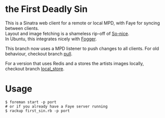# the First Deadly Sin
This is a Sinatra web client for a remote or local MPD, with Faye for syncing between clients.  
Layout and image fetching is a shameless rip-off of [So-nice](https://github.com/sunny/so-nice).  
In Ubuntu, this integrates nicely with [Fogger](https://apps.ubuntu.com/cat/applications/fogger/).

This branch now uses a MPD listener to push changes to all clients. For old behaviour, checkout branch [pull](https://github.com/joenas/first-deadly-sin/tree/pull).

For a version that uses Redis and a stores the artists images locally, checkout branch [local_store](https://github.com/joenas/first-deadly-sin/tree/local_store).

# Usage
```
$ foreman start -p port
# or if you already have a Faye server running
$ rackup first_sin.rb -p port
```


